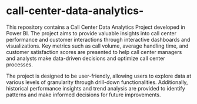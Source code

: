 # call-center-data-analytics-
This repository contains a Call Center Data Analytics Project developed in Power BI. The project aims to provide valuable insights into call center performance and customer interactions through interactive dashboards and visualizations. Key metrics such as call volume, average handling time, and customer satisfaction scores are presented to help call center managers and analysts make data-driven decisions and optimize call center processes.

The project is designed to be user-friendly, allowing users to explore data at various levels of granularity through drill-down functionalities. Additionally, historical performance insights and trend analysis are provided to identify patterns and make informed decisions for future improvements.
